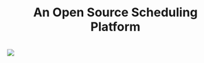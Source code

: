 <h1 align="center">An Open Source Scheduling Platform</h1><br>
<img src = "https://github.com/calentre/calentre/blob/main/doc/images/gh_cover.png?raw=true"  > 

